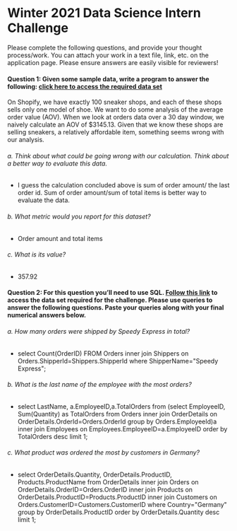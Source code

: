 # Winter 2021 Data Science Intern Challenge 

Please complete the following questions, and provide your thought process/work. You can attach your work in a text file, link, etc. on the application page. Please ensure answers are easily visible for reviewers!


#### Question 1: Given some sample data, write a program to answer the following: [click here to access the required data set](https://docs.google.com/spreadsheets/d/16i38oonuX1y1g7C_UAmiK9GkY7cS-64DfiDMNiR41LM/edit#gid=0)

On Shopify, we have exactly 100 sneaker shops, and each of these shops sells only one model of shoe. We want to do some analysis of the average order value (AOV). When we look at orders data over a 30 day window, we naively calculate an AOV of $3145.13. Given that we know these shops are selling sneakers, a relatively affordable item, something seems wrong with our analysis. 

###### a.	Think about what could be going wrong with our calculation. Think about a better way to evaluate this data. 
- I guess the calculation concluded above is sum of order amount/ the last order id. Sum of order amount/sum of total items is better way to evaluate the data.

###### b.	What metric would you report for this dataset?
- Order amount and total items

###### c.	What is its value?
-  357.92

#### Question 2: For this question you’ll need to use SQL. [Follow this link](https://www.w3schools.com/SQL/TRYSQL.ASP?FILENAME=TRYSQL_SELECT_ALL) to access the data set required for the challenge. Please use queries to answer the following questions. Paste your queries along with your final numerical answers below.

###### a.	How many orders were shipped by Speedy Express in total?
- select Count(OrderID) FROM Orders
inner join Shippers 
on Orders.ShipperId=Shippers.ShipperId
where ShipperName="Speedy Express";

###### b.	What is the last name of the employee with the most orders?
- select LastName, a.EmployeeID,a.TotalOrders from 
(select EmployeeID, Sum(Quantity) as TotalOrders from Orders
inner join OrderDetails
on OrderDetails.OrderId=Orders.OrderId
group by Orders.EmployeeId)a
inner join Employees
on Employees.EmployeeID=a.EmployeeID
order by TotalOrders desc
limit 1;

###### c.	What product was ordered the most by customers in Germany?
- select OrderDetails.Quantity, OrderDetails.ProductID, Products.ProductName
from OrderDetails
inner join Orders
on OrderDetails.OrderID=Orders.OrderID
inner join Products
on OrderDetails.ProductID=Products.ProductID
inner join Customers
on Orders.CustomerID=Customers.CustomerID
where Country="Germany"
group by OrderDetails.ProductID
order by OrderDetails.Quantity desc
limit 1;

